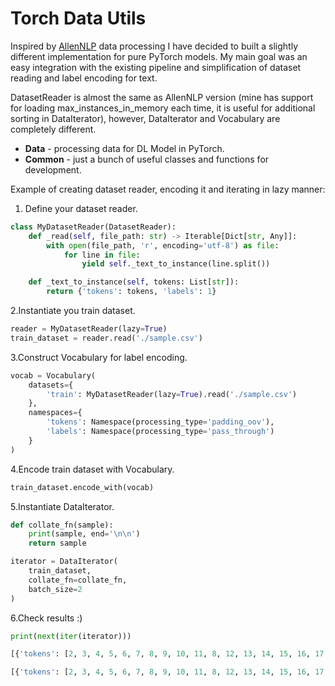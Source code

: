 # Torch Data Utils

Inspired by [AllenNLP](https://github.com/allenai/allennlp) data processing I have decided to built a slightly different implementation for pure PyTorch models.
My main goal was an easy integration with the existing pipeline and simplification of dataset reading and label encoding for text.

DatasetReader is almost the same as AllenNLP version (mine has support for loading max_instances_in_memory each time, it is useful for additional sorting in DataIterator), however, DataIterator and Vocabulary are completely different.

* **Data** - processing data for DL Model in PyTorch.
* **Common** - just a bunch of useful classes and functions for development.

Example of creating dataset reader, encoding it and iterating in lazy manner:

1. Define your dataset reader.

```python
class MyDatasetReader(DatasetReader):
    def _read(self, file_path: str) -> Iterable[Dict[str, Any]]:
        with open(file_path, 'r', encoding='utf-8') as file:
            for line in file:
                yield self._text_to_instance(line.split())

    def _text_to_instance(self, tokens: List[str]):
        return {'tokens': tokens, 'labels': 1}
```

2.Instantiate you train dataset.

```python
reader = MyDatasetReader(lazy=True)
train_dataset = reader.read('./sample.csv')
```

3.Construct Vocabulary for label encoding.

```python
vocab = Vocabulary(
    datasets={
        'train': MyDatasetReader(lazy=True).read('./sample.csv')
    },
    namespaces={
        'tokens': Namespace(processing_type='padding_oov'),
        'labels': Namespace(processing_type='pass_through')
    }
)
```

4.Encode train dataset with Vocabulary.

```python
train_dataset.encode_with(vocab)
```

5.Instantiate DataIterator.

```python
def collate_fn(sample):
    print(sample, end='\n\n')
    return sample

iterator = DataIterator(
    train_dataset,
    collate_fn=collate_fn,
    batch_size=2
)
```

6.Check results :)

```python
print(next(iter(iterator)))
```

```python
[{'tokens': [2, 3, 4, 5, 6, 7, 8, 9, 10, 11, 8, 12, 13, 14, 15, 16, 17, 18, 19, 20, 21, 22, 15, 11, 23, 24, 11, 25, 26, 27, 28], 'labels': 1}, {'tokens': [29, 30, 31, 32, 33, 34, 35, 36, 37, 38, 39, 40, 41], 'labels': 1}]

[{'tokens': [2, 3, 4, 5, 6, 7, 8, 9, 10, 11, 8, 12, 13, 14, 15, 16, 17, 18, 19, 20, 21, 22, 15, 11, 23, 24, 11, 25, 26, 27, 28], 'labels': 1}, {'tokens': [29, 30, 31, 32, 33, 34, 35, 36, 37, 38, 39, 40, 41], 'labels': 1}]
```
